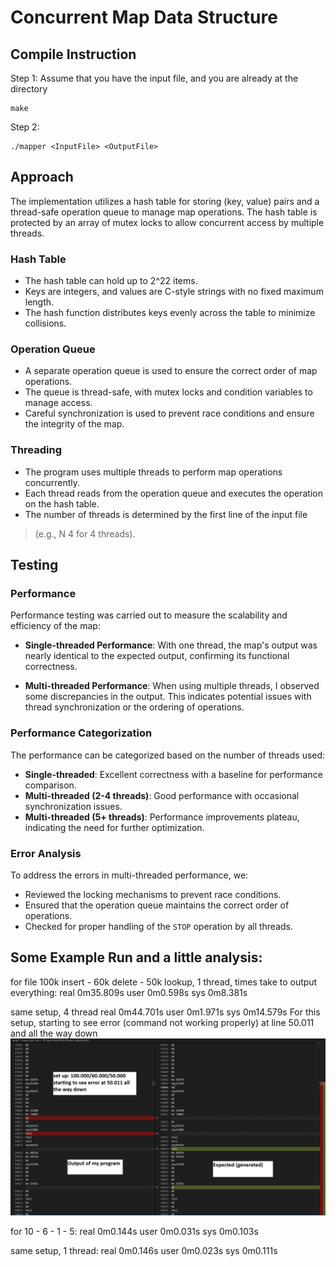 # Concurrent Map Data Structure

## Compile Instruction

Step 1: 
Assume that you have the input file, and you are already at the directory 

```
make
```

Step 2: 
```
./mapper <InputFile> <OutputFile>
```

## Approach

The implementation utilizes a hash table for storing (key, value) pairs and a thread-safe operation queue to manage map operations. The hash table is protected by an array of mutex locks to allow concurrent access by multiple threads.

### Hash Table

* The hash table can hold up to 2^22 items.
* Keys are integers, and values are C-style strings with no fixed maximum length.
* The hash function distributes keys evenly across the table to minimize collisions.

### Operation Queue 

* A separate operation queue is used to ensure the correct order of map operations.
* The queue is thread-safe, with mutex locks and condition variables to manage access.
* Careful synchronization is used to prevent race conditions and ensure the integrity of the map.

### Threading

* The program uses multiple threads to perform map operations concurrently.
* Each thread reads from the operation queue and executes the operation on the hash table.
* The number of threads is determined by the first line of the input file
>  (e.g., N 4 for 4 threads).

## Testing

### Performance
Performance testing was carried out to measure the scalability and efficiency of the map:

- **Single-threaded Performance**: With one thread, the map's output was nearly identical to the expected output, confirming its functional correctness.

- **Multi-threaded Performance**: When using multiple threads, I observed some discrepancies in the output. This indicates potential issues with thread synchronization or the ordering of operations.

### Performance Categorization

The performance can be categorized based on the number of threads used:
- **Single-threaded**: Excellent correctness with a baseline for performance comparison.
- **Multi-threaded (2-4 threads)**: Good performance with occasional synchronization issues.
- **Multi-threaded (5+ threads)**: Performance improvements plateau, indicating the need for further optimization.

### Error Analysis

To address the errors in multi-threaded performance, we:
- Reviewed the locking mechanisms to prevent race conditions.
- Ensured that the operation queue maintains the correct order of operations.
- Checked for proper handling of the `STOP` operation by all threads.

## Some Example Run and a little analysis:
for file 100k insert - 60k delete - 50k lookup, 1 thread, times take to output everything: 
real    0m35.809s
user    0m0.598s
sys     0m8.381s

same setup, 4 thread
real    0m44.701s
user    0m1.971s
sys     0m14.579s
For this setup, starting to see error (command not working properly) at line 50.011 and all the way down
![Alt text](image.png)

for 10 - 6 - 1 - 5:
real    0m0.144s
user    0m0.031s
sys     0m0.103s

same setup, 1 thread:
real    0m0.146s
user    0m0.023s
sys     0m0.111s
